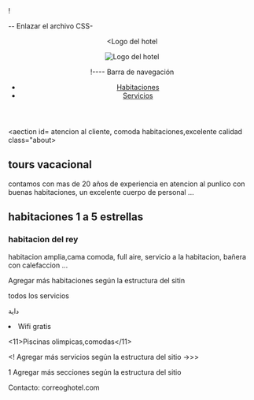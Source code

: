 <!DOCTYPE html>

<html lang=

<head></head>

<meta charset="UTF-8">

<meta name= view port content= device-width, initial-scale=1.0>

<title>Hotel brisas del mar </title>

<link rel=stylesheet href= css/styles.cus> !

-- Enlazar el archivo CSS-

</head>

<body>

<header class="header">

<Logo del hotel

<img src="images/logo.png" alt="Logo del hotel">

!---- Barra de navegación

<nav class="navbar">

<ul>

<li><a href="Fsobre nosotros >Sobre Nosotros</a></li>

<li><a href="#habitaciones >Habitaciones</a></li>

<li><a href="#servicios">Servicios</a></li>


</ul>

</nav>

</header>

<main>

<aection id= atencion al cliente, comoda habitaciones,excelente calidad class="about>

<h2>tours vacacional </h2>

<p>contamos con mas de 20 años de experiencia en atencion al punlico con buenas habitaciones, un excelente cuerpo de personal ...</p>

</section>

<section 10"habitaciones desde las basica, hasta la presidencial " class 20088>

<h2>habitaciones 1 a 5 estrellas </h2>

<div clroom">

<h3>habitacion del rey </h3>

<p>habitacion amplia,cama comoda, full aire, servicio a la habitacion, bañera con calefaccion ...</p>

</div>

Agregar más habitaciones según la estructura del sitin

</section>

<section ad= todo servicio al cliente class= "comodo"

<h2>todos los servicios </h2>

داية

<li>Wifi gratis </li>

<11>Piscinas olimpicas,comodas</11>

<! Agregar más servicios según la estructura del sitio ->>>

</ul>

</section>

1 Agregar más secciones según la estructura del sitio

</main>

<footer class=

Contacto: correoghotel.com
